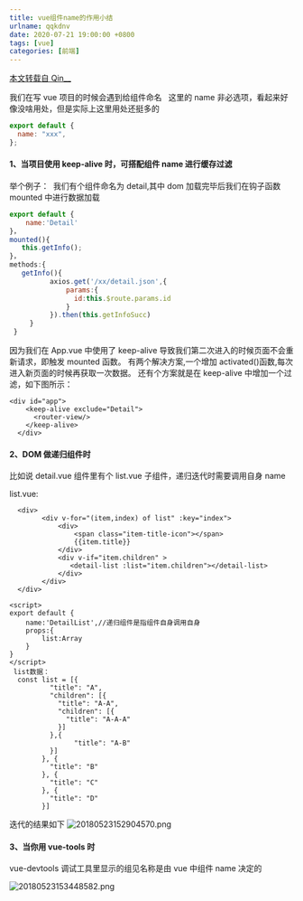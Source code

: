 ```yaml
---
title: vue组件name的作用小结
urlname: qqkdnv
date: 2020-07-21 19:00:00 +0800
tags: [vue]
categories: [前端]
---
```


[本文转载自 Qin\_\_](https://blog.csdn.net/Uookic/article/details/80420472)

我们在写 vue 项目的时候会遇到给组件命名  
这里的 name 非必选项，看起来好像没啥用处，但是实际上这里用处还挺多的

```javascript
export default {
  name: "xxx",
};
```

<!-- more -->

#### 1、当项目使用 keep-alive 时，可搭配组件 name 进行缓存过滤  

举个例子： 
我们有个组件命名为 detail,其中 dom 加载完毕后我们在钩子函数 mounted 中进行数据加载

```javascript
export default {
    name:'Detail'
}，
mounted(){
   this.getInfo();
}，
methods:{
   getInfo(){
          axios.get('/xx/detail.json',{
              params:{
                id:this.$route.params.id
              }
          }).then(this.getInfoSucc)
     }
 }
```

因为我们在 App.vue 中使用了 keep-alive 导致我们第二次进入的时候页面不会重新请求，即触发 mounted 函数。
有两个解决方案,一个增加 activated()函数,每次进入新页面的时候再获取一次数据。
还有个方案就是在 keep-alive 中增加一个过滤，如下图所示：

```vue
<div id="app"> 
    <keep-alive exclude="Detail">
      <router-view/>
    </keep-alive>
  </div>
```

#### 2、DOM 做递归组件时  

比如说 detail.vue 组件里有个 list.vue 子组件，递归迭代时需要调用自身 name

list.vue:

```vue
  <div>
        <div v-for="(item,index) of list" :key="index">
            <div>
                <span class="item-title-icon"></span>
                {{item.title}}
            </div>
            <div v-if="item.children" >
               <detail-list :list="item.children"></detail-list>
            </div>
        </div>
  </div>

<script>
export default {
    name:'DetailList',//递归组件是指组件自身调用自身
    props:{
        list:Array
    }
}
</script>
 list数据：
  const list = [{
          "title": "A",
          "children": [{
            "title": "A-A",
            "children": [{
              "title": "A-A-A"
            }]
          },{
                "title": "A-B"
          }]
        }, {
          "title": "B"
        }, {
          "title": "C"
        }, {
          "title": "D"
        }]
```

迭代的结果如下
![20180523152904570.png](https://cdn.nlark.com/yuque/0/2020/png/1028501/1604052101420-9938a3ae-9bb1-49e6-9e7a-08151c0f3bc1.png#crop=0&crop=0&crop=1&crop=1&height=272&id=YMfSy&margin=%5Bobject%20Object%5D&name=20180523152904570.png&originHeight=272&originWidth=200&originalType=binary∶=1&rotation=0&showTitle=false&size=2168&status=done&style=none&title=&width=200)
​

#### 3、**当你用 vue-tools 时** 

vue-devtools 调试工具里显示的组见名称是由 vue 中组件 name 决定的  
​

![20180523153448582.png](https://cdn.nlark.com/yuque/0/2020/png/1028501/1604052131153-43aae29b-18ec-4941-bf3f-efb601e667fb.png#crop=0&crop=0&crop=1&crop=1&height=60&id=Vw5W6&margin=%5Bobject%20Object%5D&name=20180523153448582.png&originHeight=60&originWidth=238&originalType=binary∶=1&rotation=0&showTitle=false&size=15160&status=done&style=none&title=&width=238)
